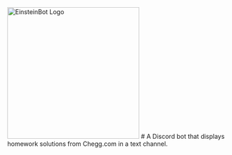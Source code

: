 <img src="https://github.com/DouglasTaylorSupportGroup/EinsteinBot/blob/master/banner.png" alt="EinsteinBot Logo" width="300"/>
# A Discord bot that displays homework solutions from Chegg.com in a text channel.
